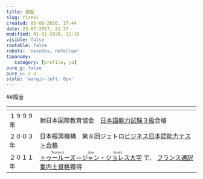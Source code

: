 ```yaml
---
title: 履歴
slug: rireki
created: 05-08-2016, 17:44
date: 23-07-2017, 21:37
modified: 01-01-2020, 11:18
visible: false
routable: false
robots: 'noindex, nofollow'
taxonomy:
   category: [profile, ja]
pure_g: false
pure_u: 2-3
style: 'margin-left: 0px'
---
```

##履歴

| <span hidden>hidden</span> | <span hidden>hidden</span> |  
| -------------------------- | -- |  
| １９９９年 | ㈶日本国際<wbr>教育<wbr>協会　[日本語<wbr>能力<wbr>試験<wbr>３級][2]<wbr>合格 |
| ２００３年 | <span title="ジェトロ">日本<wbr>振興<wbr>機構</span>　第８回<wbr>ジェトロ<wbr>[ビジネス<wbr>日本語<wbr>能力<wbr>テスト合格][3] |  
| ２０１１年 |[<ruby><rb lang="ja">トゥールーズ</rb><rt lang="fr" style="font-variant: small-caps;">Toulouse</rt><rb lang="ja">＝</rb><rt lang="fr">-</rt><rb lang="ja">ジャン</rb><rt lang="fr" style="font-variant: small-caps;">Jean</rt><rb lang="ja">・</rb><rt lang="fr"> </rt><rb lang="ja">ジョレス</rb><rt lang="fr" style="font-variant: small-caps;">Jaurès</rt></ruby>大学][4] で、 [フランス<wbr>通訳<wbr>案内士<wbr>資格][5]<wbr>獲得 |  

[2]: http://www.jlpt.jp/ "http://www.jlpt.jp/"
[3]: http://www.kanken.or.jp/bjt/ "http://www.kanken.or.jp/bjt/"
[4]: https://www.google.co.jp/maps/place/Universit%C3%A9+Toulouse+-+Jean+Jaur%C3%A8s/@43.577998,1.3996184,17z/data=!3m1!4b1!4m5!3m4!1s0x12aeba4c48abb62d:0xaa534804f879cf3b!8m2!3d43.5779941!4d1.4018071 "https://www.google.co.jp/maps/place/Université+Toulouse+-+Jean+Jaurès"
[5]: http://www.entreprises.gouv.fr/tourisme/metiers/guide-conferencier "http://www.entreprises.gouv.fr/tourisme/metiers/guide-conferencier"